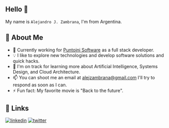 ## Hello 👋
My name is `Alejandro J. Zambrana`, I'm from Argentina.

## 🚀 About Me
- 🔭 Currently working for [Puntoini Software](https://puntoinisoft.com/) as a full stack developer.
- 💡 I like to explore new technologies and develop software solutions and quick hacks.
- 🌱 I'm on track for learning more about Artificial Intelligence, Systems Design, and Cloud Architecture.
- 📫 You can shoot me an email at alejzambrana@gmail.com I'll try to respond as soon as I can.
- ⚡ Fun fact: My favorite movie is "Back to the future".


## 🔗 Links
[![linkedin](https://img.shields.io/badge/linkedin-0A66C2?style=for-the-badge&logo=linkedin&logoColor=white)](https://www.linkedin.com/in/zambrana-alejandro/)
[![twitter](https://img.shields.io/badge/twitter-1DA1F2?style=for-the-badge&logo=twitter&logoColor=white)](https://twitter.com/AlexInverse_)


<!--
**AlexDraven/AlexDraven** is a ✨ _special_ ✨ repository because its `README.md` (this file) appears on your GitHub profile.

Here are some ideas to get you started:

- 🔭 I’m currently working on ...
- 🌱 I’m currently learning ...
- 👯 I’m looking to collaborate on ...
- 🤔 I’m looking for help with ...
- 💬 Ask me about ...
- 📫 How to reach me: ...
- 😄 Pronouns: ...
- ⚡ Fun fact: ...
-->
